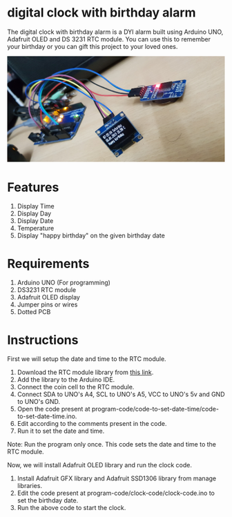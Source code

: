 # digital clock with birthday alarm
The digital clock with birthday alarm is a DYI alarm built using Arduino UNO, Adafruit OLED and DS 3231 RTC module. You can use this to remember your birthday or you can gift this project to your loved ones.

![Project image](docs/main.jpg)

# Features

1. Display Time
2. Display Day
3. Display Date
4. Temperature
5. Display "happy birthday" on the given birthday date

# Requirements

1. Arduino UNO (For programming)
2. DS3231 RTC module
3. Adafruit OLED display
4. Jumper pins or wires
5. Dotted PCB

# Instructions

First we will setup the date and time to the RTC module.

1. Download the RTC module library from [this link](http://www.rinkydinkelectronics.com/download.php?f=DS3231.zip).
2. Add the library to the Arduino IDE.
3. Connect the coin cell to the RTC module.
4. Connect SDA to UNO's A4, SCL to UNO's A5, VCC to UNO's 5v and GND to UNO's GND.
5. Open the code present at program-code/code-to-set-date-time/code-to-set-date-time.ino.
6. Edit according to the comments present in the code.
7. Run it to set the date and time.

Note: Run the program only once. This code sets the date and time to the RTC module. 

Now, we will install Adafruit OLED library and run the clock code.

1. Install Adafruit GFX library and Adafruit SSD1306 library from manage libraries.
2. Edit the code present at program-code/clock-code/clock-code.ino to set the birthday date.
3. Run the above code to start the clock.